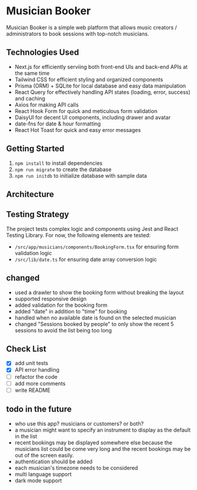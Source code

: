 # Musician Booker

Musician Booker is a simple web platform that allows music creators / administrators to book sessions with top-notch musicians.

## Technologies Used

- Next.js for efficiently serviing both front-end UIs and back-end APIs at the same time
- Tailwind CSS for efficient styling and organized components
- Prisma (ORM) + SQLite for local database and easy data manipulation
- React Query for effectively handling API states (loading, error, success) and caching
- Axios for making API calls
- React Hook Form for quick and meticulous form validation
- DaisyUI for decent UI components, including drawer and avatar
- date-fns for date & hour formatting
- React Hot Toast for quick and easy error messages

## Getting Started

1. `npm install` to install dependencies
1. `npm run migrate` to create the database
1. `npm run initdb` to initialize database with sample data

## Architecture 

## Testing Strategy

The project tests complex logic and components using Jest and React Testing Library. For now, the following elements are tested:

- `/src/app/musicians/components/BookingForm.tsx` for ensuring form validation logic
- `/src/lib/date.ts` for ensuring date array conversion logic

## changed 

- used a drawler to show the booking form without breaking the layout
- supported responsive design
- added validation for the booking form
- added "date" in addition to "time" for booking
- handled when no available date is found on the selected musician
- changed "Sessions booked by people" to only show the recent 5 sessions to avoid the list being too long

## Check List  

- [x] add unit tests
- [x] API error handling
- [ ] refactor the code
- [ ] add more comments
- [ ] write README

## todo in the future

- who use this app? musicians or customers? or both?
- a musician might want to specify an instrument to display as the default in the list
- recent bookings may be displayed somewhere else because the musicians list could be come very long and the recent bookings may be out of the screen easily.
- authentication should be added
- each musician's timezone needs to be considered
- multi language support
- dark mode support
